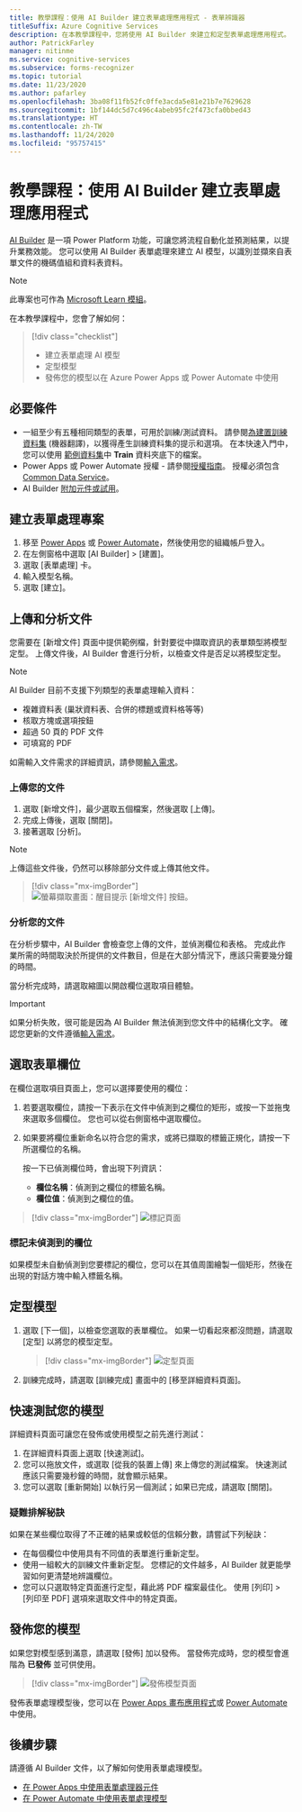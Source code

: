 ```yaml
---
title: 教學課程：使用 AI Builder 建立表單處理應用程式 - 表單辨識器
titleSuffix: Azure Cognitive Services
description: 在本教學課程中，您將使用 AI Builder 來建立和定型表單處理應用程式。
author: PatrickFarley
manager: nitinme
ms.service: cognitive-services
ms.subservice: forms-recognizer
ms.topic: tutorial
ms.date: 11/23/2020
ms.author: pafarley
ms.openlocfilehash: 3ba08f11fb52fc0ffe3acda5e81e21b7e7629628
ms.sourcegitcommit: 1bf144dc5d7c496c4abeb95fc2f473cfa0bbed43
ms.translationtype: HT
ms.contentlocale: zh-TW
ms.lasthandoff: 11/24/2020
ms.locfileid: "95757415"
---
```

# <a name="tutorial-create-a-form-processing-app-with-ai-builder"></a>教學課程：使用 AI Builder 建立表單處理應用程式

[AI Builder](/ai-builder/overview) 是一項 Power Platform 功能，可讓您將流程自動化並預測結果，以提升業務效能。 您可以使用 AI Builder 表單處理來建立 AI 模型，以識別並擷來自表單文件的機碼值組和資料表資料。

> [!NOTE]
> 此專案也可作為 [Microsoft Learn 模組](/learn/modules/get-started-with-form-processing/)。

在本教學課程中，您會了解如何：

> [!div class="checklist"]
> * 建立表單處理 AI 模型
> * 定型模型
> * 發佈您的模型以在 Azure Power Apps 或 Power Automate 中使用

## <a name="prerequisites"></a>必要條件

* 一組至少有五種相同類型的表單，可用於訓練/測試資料。 請參閱[為建置訓練資料集](./build-training-data-set.md) (機器翻譯)，以獲得產生訓練資料集的提示和選項。 在本快速入門中，您可以使用 [範例資料集](https://go.microsoft.com/fwlink/?linkid=2128080)中 **Train** 資料夾底下的檔案。
* Power Apps 或 Power Automate 授權 - 請參閱[授權指南](https://go.microsoft.com/fwlink/?linkid=2085130)。 授權必須包含 [Common Data Service](https://powerplatform.microsoft.com/common-data-service/)。
* AI Builder [附加元件或試用](https://go.microsoft.com/fwlink/?LinkId=2113956&clcid=0x409)。


## <a name="create-a-form-processing-project"></a>建立表單處理專案

1. 移至 [Power Apps](https://make.powerapps.com/) 或 [Power Automate](https://flow.microsoft.com/signin)，然後使用您的組織帳戶登入。
1. 在左側窗格中選取 [AI Builder] > [建置]。
1. 選取 [表單處理] 卡。
1. 輸入模型名稱。
1. 選取 [建立]。

## <a name="upload-and-analyze-documents"></a>上傳和分析文件

您需要在 [新增文件] 頁面中提供範例檔，針對要從中擷取資訊的表單類型將模型定型。 上傳文件後，AI Builder 會進行分析，以檢查文件是否足以將模型定型。

> [!NOTE]
> AI Builder 目前不支援下列類型的表單處理輸入資料：
>
> - 複雜資料表 (巢狀資料表、合併的標題或資料格等等)
> - 核取方塊或選項按鈕
> - 超過 50 頁的 PDF 文件
> - 可填寫的 PDF
>
> 如需輸入文件需求的詳細資訊，請參閱[輸入需求](./overview.md#input-requirements)。

### <a name="upload-your-documents"></a>上傳您的文件

1. 選取 [新增文件]，最少選取五個檔案，然後選取 [上傳]。
1. 完成上傳後，選取 [關閉]。
1. 接著選取 [分析]。

> [!NOTE] 
> 上傳這些文件後，仍然可以移除部分文件或上傳其他文件。

> [!div class="mx-imgBorder"]
> ![螢幕擷取畫面：醒目提示 [新增文件] 按鈕。](./media/tutorial-ai-builder/add-documents-page.png)

### <a name="analyze-your-documents"></a>分析您的文件

在分析步驟中，AI Builder 會檢查您上傳的文件，並偵測欄位和表格。 完成此作業所需的時間取決於所提供的文件數目，但是在大部分情況下，應該只需要幾分鐘的時間。

當分析完成時，請選取縮圖以開啟欄位選取項目體驗。

> [!IMPORTANT]
> 如果分析失敗，很可能是因為 AI Builder 無法偵測到您文件中的結構化文字。 確認您更新的文件遵循[輸入需求](./overview.md#input-requirements)。

## <a name="select-your-form-fields"></a>選取表單欄位

在欄位選取項目頁面上，您可以選擇要使用的欄位：

1. 若要選取欄位，請按一下表示在文件中偵測到之欄位的矩形，或按一下並拖曳來選取多個欄位。 您也可以從右側窗格中選取欄位。
1. 如果要將欄位重新命名以符合您的需求，或將已擷取的標籤正規化，請按一下所選欄位的名稱。

    按一下已偵測欄位時，會出現下列資訊：

    - **欄位名稱**：偵測到之欄位的標籤名稱。
    - **欄位值**：偵測到之欄位的值。

> [!div class="mx-imgBorder"]
> ![標記頁面](./media/tutorial-ai-builder/select-fields-page.png)

### <a name="label-undetected-fields"></a>標記未偵測到的欄位

如果模型未自動偵測到您要標記的欄位，您可以在其值周圍繪製一個矩形，然後在出現的對話方塊中輸入標籤名稱。

## <a name="train-your-model"></a>定型模型

1. 選取 [下一個]，以檢查您選取的表單欄位。 如果一切看起來都沒問題，請選取 [定型] 以將您的模型定型。

    > [!div class="mx-imgBorder"]
    > ![定型頁面](./media/tutorial-ai-builder/summary-train-page.png)
1. 訓練完成時，請選取 [訓練完成] 畫面中的 [移至詳細資料頁面]。
## <a name="quick-test-your-model"></a>快速測試您的模型

詳細資料頁面可讓您在發佈或使用模型之前先進行測試：

1. 在詳細資料頁面上選取 [快速測試]。
2. 您可以拖放文件，或選取 [從我的裝置上傳] 來上傳您的測試檔案。 快速測試應該只需要幾秒鐘的時間，就會顯示結果。
3. 您可以選取 [重新開始] 以執行另一個測試；如果已完成，請選取 [關閉]。

### <a name="troubleshooting-tips"></a>疑難排解秘訣

如果在某些欄位取得了不正確的結果或較低的信賴分數，請嘗試下列秘訣：

- 在每個欄位中使用具有不同值的表單進行重新定型。
- 使用一組較大的訓練文件重新定型。 您標記的文件越多，AI Builder 就更能學習如何更清楚地辨識欄位。
- 您可以只選取特定頁面進行定型，藉此將 PDF 檔案最佳化。 使用 [列印] > [列印至 PDF] 選項來選取文件中的特定頁面。

## <a name="publish-your-model"></a>發佈您的模型

如果您對模型感到滿意，請選取 [發佈] 加以發佈。 當發佈完成時，您的模型會進階為 **已發佈** 並可供使用。

> [!div class="mx-imgBorder"]
> ![發佈模型頁面](./media/tutorial-ai-builder/model-page.png)

發佈表單處理模型後，您可以在 [Power Apps 畫布應用程式](/ai-builder/form-processor-component-in-powerapps)或 [Power Automate](/ai-builder/form-processing-model-in-flow) 中使用。

## <a name="next-steps"></a>後續步驟

請遵循 AI Builder 文件，以了解如何使用表單處理模型。

* [在 Power Apps 中使用表單處理器元件](/ai-builder/form-processor-component-in-powerapps)
* [在 Power Automate 中使用表單處理模型](/ai-builder/form-processing-model-in-flow)
